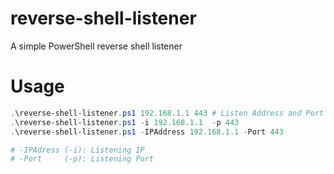 # reverse-shell-listener
A simple PowerShell reverse shell listener

# Usage
```PowerShell
.\reverse-shell-listener.ps1 192.168.1.1 443 # Listen Address and Port
.\reverse-shell-listener.ps1 -i 192.168.1.1  -p 443
.\reverse-shell-listener.ps1 -IPAddress 192.168.1.1 -Port 443

# -IPAdress (-i): Listening IP
# -Port     (-p): Listening Port 
```
